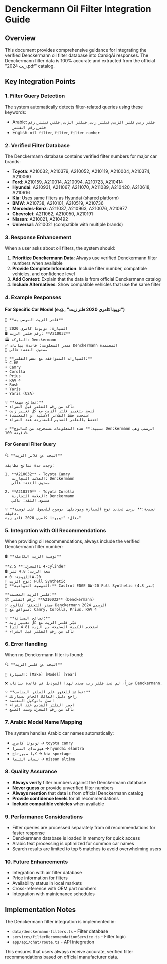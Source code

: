 # Denckermann Oil Filter Integration Guide

## Overview
This document provides comprehensive guidance for integrating the verified Denckermann oil filter database into CarsiqAi responses. The Denckermann filter data is 100% accurate and extracted from the official "زيت 2024.pdf" catalog.

## Key Integration Points

### 1. Filter Query Detection
The system automatically detects filter-related queries using these keywords:
- Arabic: `فلتر زيت`, `فلتر الزيت`, `فيلتر زيت`, `فيلتر الزيت`, `فلتر`, `فيلتر`, `رقم فلتر`, `رقم الفلتر`
- English: `oil filter`, `filter`, `filter number`

### 2. Verified Filter Database
The Denckermann database contains verified filter numbers for major car brands:
- **Toyota**: A210032, A210379, A210052, A210119, A210004, A210374, A210060
- **Ford**: A210159, A210014, A210094, A210723, A210414
- **Hyundai**: A210931, A211067, A211070, A211089, A210420, A210618, A210616
- **Kia**: Uses same filters as Hyundai (shared platform)
- **BMW**: A210738, A210101, A210519, A210736
- **Mercedes-Benz**: A211037, A210963, A210076, A210977
- **Chevrolet**: A211062, A210050, A210191
- **Nissan**: A210021, A210492
- **Universal**: A210021 (compatible with multiple brands)

### 3. Response Enhancement
When a user asks about oil filters, the system should:

1. **Prioritize Denckermann Data**: Always use verified Denckermann filter numbers when available
2. **Provide Complete Information**: Include filter number, compatible vehicles, and confidence level
3. **Add Context**: Explain that the data is from official Denckermann catalog
4. **Include Alternatives**: Show compatible vehicles that use the same filter

### 4. Example Responses

#### For Specific Car Model (e.g., "تويوتا كامري 2020 فلتر زيت")
```
🔧 **فلتر الزيت الموصى به**

🚗 السيارة: تويوتا كامري 2020
🛢️ رقم فلتر الزيت: **A210032**
🏭 الماركة: Denckermann
✅ مصدر المعلومة: قاعدة بيانات Denckermann المعتمدة
🎯 مستوى الثقة: عالي

🔄 **السيارات المتوافقة مع نفس الفلتر:**
• C-HR
• Camry
• Corolla
• Prius
• RAV 4
• Rush
• Yaris
• Yaris (USA)

💡 **نصائح مهمة:**
• تأكد من رقم الفلتر قبل الشراء
• يُنصح بتغيير فلتر الزيت مع كل تغيير زيت
• استخدم فقط الفلاتر الأصلية أو المعتمدة
• احتفظ بالفلتر القديم للمقارنة عند الشراء

⚠️ **تنبيه:** هذه المعلومات مستخرجة من كتالوج Denckermann الرسمي وهي دقيقة 100%
```

#### For General Filter Query
```
🔍 **البحث عن فلاتر الزيت**

وجدت عدة نتائج مطابقة:

1. **A210032** - Toyota Camry
   العلامة التجارية: Denckermann
   مستوى الثقة: عالي

2. **A210379** - Toyota Corolla
   العلامة التجارية: Denckermann
   مستوى الثقة: عالي

💡 **نصيحة:** يرجى تحديد نوع السيارة وموديلها بوضوح للحصول على توصية دقيقة.
مثال: "تويوتا كامري 2020 فلتر زيت"
```

### 5. Integration with Oil Recommendations
When providing oil recommendations, always include the verified Denckermann filter number:

```
🛢️ **توصية الزيت الكاملة**

**المحرك:** 2.5L 4-Cylinder
🛢️ سعة الزيت: 4.8 لتر
⚙️ اللزوجة: 0W-20
🔧 نوع الزيت: Full Synthetic
🎯 **التوصية النهائية:** Castrol EDGE 0W-20 Full Synthetic (4.8 لتر)

**فلتر الزيت المعتمد:**
📦 رقم الفلتر: **A210032** (Denckermann)
✅ مصدر التحقق: كتالوج Denckermann الرسمي 2024
🔄 متوافق مع: Camry, Corolla, Prius, RAV 4

💡 **نصائح الصيانة:**
• غيّر فلتر الزيت مع كل تغيير زيت
• استخدم الكمية الصحيحة من الزيت (4.8 لتر)
• تأكد من رقم الفلتر قبل الشراء
```

### 6. Error Handling
When no Denckermann filter is found:

```
🔍 **البحث عن فلتر الزيت**

🚗 السيارة: [Make] [Model] [Year]

❌ عذراً، لم نجد فلتر زيت محدد لهذا الموديل في قاعدة بيانات Denckermann.

💡 **نصائح للعثور على الفلتر المناسب:**
• راجع دليل المالك الخاص بسيارتك
• اتصل بالوكيل المعتمد
• احضر الفلتر القديم عند الشراء
• تأكد من رقم المحرك وسنة الصنع
```

### 7. Arabic Model Name Mapping
The system handles Arabic car names automatically:
- `تويوتا كامري` → `toyota camry`
- `هيونداي النترا` → `hyundai elantra`
- `كيا سبورتاج` → `kia sportage`
- `نيسان التيما` → `nissan altima`

### 8. Quality Assurance
- **Always verify** filter numbers against the Denckermann database
- **Never guess** or provide unverified filter numbers
- **Always mention** that data is from official Denckermann catalog
- **Provide confidence levels** for all recommendations
- **Include compatible vehicles** when available

### 9. Performance Considerations
- Filter queries are processed separately from oil recommendations for faster response
- Denckermann database is loaded in memory for quick access
- Arabic text processing is optimized for common car names
- Search results are limited to top 5 matches to avoid overwhelming users

### 10. Future Enhancements
- Integration with air filter database
- Price information for filters
- Availability status in local markets
- Cross-reference with OEM part numbers
- Integration with maintenance schedules

## Implementation Notes
The Denckermann filter integration is implemented in:
- `data/denckermann-filters.ts` - Filter database
- `services/filterRecommendationService.ts` - Filter logic
- `app/api/chat/route.ts` - API integration

This ensures that users always receive accurate, verified filter recommendations based on official manufacturer data.